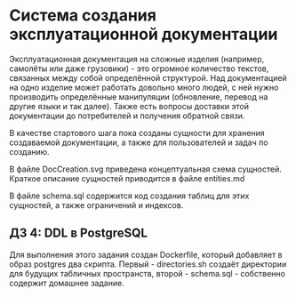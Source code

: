# Система создания эксплуатационной документации

Эксплуатационная документация на сложные изделия (например, самолёты или даже грузовики) - это огромное количество текстов, связанных между собой определённой структурой. Над документацией на одно изделие может работать довольно много людей, с ней нужно производить определённые манипуляции (обновление, перевод на другие языки и так далее). Также есть вопросы доставки этой документации до потребителей и получения обратной связи.

В качестве стартового шага пока созданы сущности для хранения создаваемой документации, а также для пользователей и задач по созданию.

В файле DocCreation.svg приведена концептуальная схема сущностей. Краткое описание сущностей приводится в файле entities.md

В файле schema.sql содержится код создания таблиц для этих сущностей, а также ограничений и индексов.

## ДЗ 4: DDL в PostgreSQL

Для выполнения этого задания создан Dockerfile, который добавляет в образ postgres два скрипта. Первый - directories.sh создаёт директории для будущих табличных пространств, второй - schema.sql - собственно содержит домашнее задание.